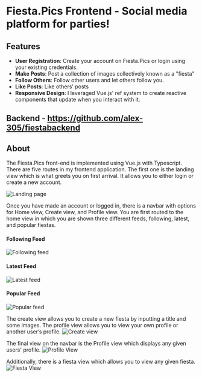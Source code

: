 # Fiesta.Pics Frontend - Social media platform for parties!

## Features

- **User Registration**: Create your account on Fiesta.Pics or login using your existing credentials.
- **Make Posts**: Post a collection of images collectively known as a "fiesta"
- **Follow Others**: Follow other users and let others follow you.
- **Like Posts**: Like others' posts
- **Responsive Design**: I leveraged Vue.js' ref system to create reactive components that update when you interact with it.

## Backend - https://github.com/alex-305/fiestabackend

## About

The Fiesta.Pics front-end is implemented using Vue.js with Typescript. There are five routes in my frontend application. The first one is the landing view which is what greets you on first arrival. It allows you to either login or create a new account.

![Landing page](https://lh3.googleusercontent.com/pw/AP1GczMuSo2rXjnpuicCUUr2kK4VnFMDh7lGIeML8qelJ6koMhQM5D9cgTiER5q_HacBdEh3Kdh3zjINLNuZTbZAcigktD877vFnOz5KrAvx2JapyJehdoQ=w2400)

Once you have made an account or logged in, there is a navbar with options for Home view, Create view, and Profile view. You are first routed to the home view in which you are shown three different feeds, following, latest, and popular fiestas.

#### Following Feed
![Following feed](https://lh3.googleusercontent.com/pw/AP1GczOI-KfOB3D2j3RKTPUVpRC7g3tdtL5yomEpCVvE3y5Xz_10BLMZilk3W798sFK5ditnsZPpCm-kWrZo2xcaTl5D__raFrTY-3DiqG41y1W9MKH3-rMC9XK29_n3LesShoJ1F77TDBf1C6ML8kb29Qk=w1686-h948-s-no-gm?authuser=0)

#### Latest Feed
![Latest feed](https://lh3.googleusercontent.com/pw/AP1GczNUycHyrhkczGPryQUtKoH62t8BH3cN1YVv6fWvr9uVI8grDlS6JTKuuCqOhtvY_oRMPJI_e4Pd2NnjSfTCjk27rVOAfKrYLat33z5U5yKbjWdDyfZ-IprcPY-U_We40OWlbFXzkN5bo_VINlqPdV8=w1686-h948-s-no-gm?authuser=0)

#### Popular Feed
![Popular feed](https://lh3.googleusercontent.com/pw/AP1GczMy44CpvfnkowRtP3Wj2Xff4dAvLZRA2jvwaOOhUsZLQI-swsWpbaNkmPWLnRpQ1xRN1B5as46jLytZMgdIMs8vLNc030R9nBMQUNerThEyikOmDHfwpQxqfVkQW1yGhmyZMSYJogUYlJgJKQDeHfU=w1686-h948-s-no-gm?authuser=0)

The create view allows you to create a new fiesta by inputting a title and some images. The profile view allows you to view your own profile or another user’s profile.
![Create view](https://lh3.googleusercontent.com/pw/AP1GczMr8ACZWeGkfo4A33J26sQpRBnPVDcNrOfcY36Sdg3Jkba59C5_tMC3P9O_r7xxrXGAFGYZxv-A-r3_Rhshd16lqzUEw96p-WYZgKUU7-7q35PyLSO1CGsWwGSCMaE1nMWb_Ihf26pz8OVvy_xL_2c=w1686-h948-s-no-gm?authuser=0)

The final view on the navbar is the Profile view which displays any given users' profile. 
![Profile View](https://lh3.googleusercontent.com/pw/AP1GczMhcThlmd8cRSiMQNxzoAe7dKgD0i8wvC9K6pbleMLlGED78mYYYACKZFArU2_B1iZI2fzxMRPip5IZFE7mFWsoVzyQF8m3RLGeuHD9NSu_vWtbbA=w2400)

Additionally, there is a fiesta view which allows you to view any given fiesta.
![Fiesta View](https://lh3.googleusercontent.com/pw/AP1GczPQ2LcMBHlL82Ogv8FbIiJ5mI0DrpSM4IRyl7esZElFNdAltJFXi4hWtYTR-9e6Nc_2E4-zGTQeWLR5CtNoNQFRM14-dv9k7HxJ2sPfwmLCpOwr4dA=w2400)